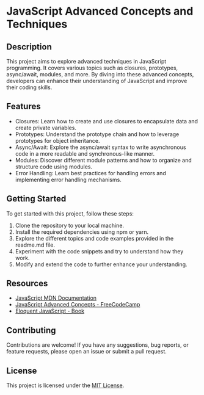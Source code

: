# JavaScript Advanced Concepts and Techniques

## Description
This project aims to explore advanced techniques in JavaScript programming. It covers various topics such as closures, prototypes, async/await, modules, and more. By diving into these advanced concepts, developers can enhance their understanding of JavaScript and improve their coding skills.

## Features
- Closures: Learn how to create and use closures to encapsulate data and create private variables.
- Prototypes: Understand the prototype chain and how to leverage prototypes for object inheritance.
- Async/Await: Explore the async/await syntax to write asynchronous code in a more readable and synchronous-like manner.
- Modules: Discover different module patterns and how to organize and structure code using modules.
- Error Handling: Learn best practices for handling errors and implementing error handling mechanisms.

## Getting Started
To get started with this project, follow these steps:
1. Clone the repository to your local machine.
2. Install the required dependencies using npm or yarn.
3. Explore the different topics and code examples provided in the readme.md file.
4. Experiment with the code snippets and try to understand how they work.
5. Modify and extend the code to further enhance your understanding.

## Resources
- [JavaScript MDN Documentation](https://developer.mozilla.org/en-US/docs/Web/JavaScript)
- [JavaScript Advanced Concepts - FreeCodeCamp](https://www.freecodecamp.org/news/javascript-advanced-concepts/)
- [Eloquent JavaScript - Book](https://eloquentjavascript.net/)

## Contributing
Contributions are welcome! If you have any suggestions, bug reports, or feature requests, please open an issue or submit a pull request.

## License
This project is licensed under the [MIT License](LICENSE).
